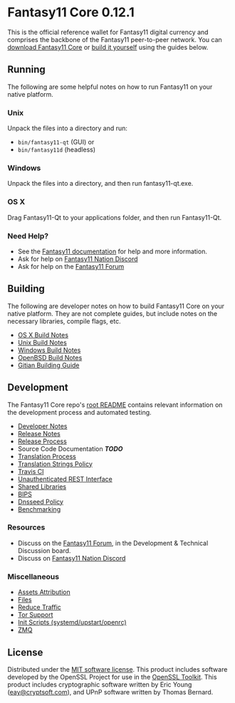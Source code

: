 Fantasy11 Core 0.12.1
=====================

This is the official reference wallet for Fantasy11 digital currency and comprises the backbone of the Fantasy11 peer-to-peer network. You can [download Fantasy11 Core](https://www.fantasy11.com/downloads/) or [build it yourself](#building) using the guides below.

Running
---------------------
The following are some helpful notes on how to run Fantasy11 on your native platform.

### Unix

Unpack the files into a directory and run:

- `bin/fantasy11-qt` (GUI) or
- `bin/fantasy11d` (headless)

### Windows

Unpack the files into a directory, and then run fantasy11-qt.exe.

### OS X

Drag Fantasy11-Qt to your applications folder, and then run Fantasy11-Qt.

### Need Help?

* See the [Fantasy11 documentation](https://fantasy11pay.atlassian.net/wiki/display/DOC)
for help and more information.
* Ask for help on [Fantasy11 Nation Discord](http://fantasy11chat.org)
* Ask for help on the [Fantasy11 Forum](https://fantasy11.com/forum)

Building
---------------------
The following are developer notes on how to build Fantasy11 Core on your native platform. They are not complete guides, but include notes on the necessary libraries, compile flags, etc.

- [OS X Build Notes](build-osx.md)
- [Unix Build Notes](build-unix.md)
- [Windows Build Notes](build-windows.md)
- [OpenBSD Build Notes](build-openbsd.md)
- [Gitian Building Guide](gitian-building.md)

Development
---------------------
The Fantasy11 Core repo's [root README](/README.md) contains relevant information on the development process and automated testing.

- [Developer Notes](developer-notes.md)
- [Release Notes](release-notes.md)
- [Release Process](release-process.md)
- Source Code Documentation ***TODO***
- [Translation Process](translation_process.md)
- [Translation Strings Policy](translation_strings_policy.md)
- [Travis CI](travis-ci.md)
- [Unauthenticated REST Interface](REST-interface.md)
- [Shared Libraries](shared-libraries.md)
- [BIPS](bips.md)
- [Dnsseed Policy](dnsseed-policy.md)
- [Benchmarking](benchmarking.md)

### Resources
* Discuss on the [Fantasy11 Forum](https://fantasy11.com/forum), in the Development & Technical Discussion board.
* Discuss on [Fantasy11 Nation Discord](http://fantasy11chat.org)

### Miscellaneous
- [Assets Attribution](assets-attribution.md)
- [Files](files.md)
- [Reduce Traffic](reduce-traffic.md)
- [Tor Support](tor.md)
- [Init Scripts (systemd/upstart/openrc)](init.md)
- [ZMQ](zmq.md)

License
---------------------
Distributed under the [MIT software license](/COPYING).
This product includes software developed by the OpenSSL Project for use in the [OpenSSL Toolkit](https://www.openssl.org/). This product includes
cryptographic software written by Eric Young ([eay@cryptsoft.com](mailto:eay@cryptsoft.com)), and UPnP software written by Thomas Bernard.
